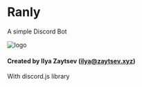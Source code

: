 # Ranly
A simple Discord Bot

![logo](https://i.imgur.com/qmO4up3.png)

#### Created by Ilya Zaytsev (ilya@zaytsev.xyz)

With discord.js library
